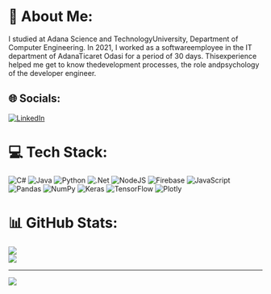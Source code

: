 # 💫 About Me:
I studied at Adana Science and TechnologyUniversity, Department of Computer Engineering. In 2021, I worked as a softwareemployee in the IT department of AdanaTicaret Odasi for a period of 30 days. Thisexperience helped me get to know thedevelopment processes, the role andpsychology of the developer engineer.


## 🌐 Socials:
[![LinkedIn](https://img.shields.io/badge/LinkedIn-%230077B5.svg?logo=linkedin&logoColor=white)](https://linkedin.com/in/barayozturk) 

# 💻 Tech Stack:
![C#](https://img.shields.io/badge/c%23-%23239120.svg?style=flat&logo=c-sharp&logoColor=white) ![Java](https://img.shields.io/badge/java-%23ED8B00.svg?style=flat&logo=java&logoColor=white) ![Python](https://img.shields.io/badge/python-3670A0?style=flat&logo=python&logoColor=ffdd54) ![.Net](https://img.shields.io/badge/.NET-5C2D91?style=flat&logo=.net&logoColor=white) ![NodeJS](https://img.shields.io/badge/node.js-6DA55F?style=flat&logo=node.js&logoColor=white) ![Firebase](https://img.shields.io/badge/firebase-%23039BE5.svg?style=flat&logo=firebase) ![JavaScript](https://img.shields.io/badge/javascript-%23323330.svg?style=flat&logo=javascript&logoColor=%23F7DF1E) ![Pandas](https://img.shields.io/badge/pandas-%23150458.svg?style=flat&logo=pandas&logoColor=white) ![NumPy](https://img.shields.io/badge/numpy-%23013243.svg?style=flat&logo=numpy&logoColor=white) ![Keras](https://img.shields.io/badge/Keras-%23D00000.svg?style=flat&logo=Keras&logoColor=white) ![TensorFlow](https://img.shields.io/badge/TensorFlow-%23FF6F00.svg?style=flat&logo=TensorFlow&logoColor=white) ![Plotly](https://img.shields.io/badge/Plotly-%233F4F75.svg?style=flat&logo=plotly&logoColor=white)
# 📊 GitHub Stats:
![](https://github-readme-streak-stats.herokuapp.com/?user=barayozturk&theme=dark&hide_border=true)<br/>
![](https://github-readme-stats.vercel.app/api/top-langs/?username=barayozturk&theme=dark&hide_border=true&include_all_commits=true&count_private=false&layout=compact)

---
[![](https://visitcount.itsvg.in/api?id=barayozturk&icon=0&color=0)](https://visitcount.itsvg.in)

<!-- Proudly created with GPRM ( https://gprm.itsvg.in ) -->

